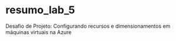 # resumo_lab_5
Desafio de Projeto: Configurando recursos e dimensionamentos em máquinas virtuais na Azure
